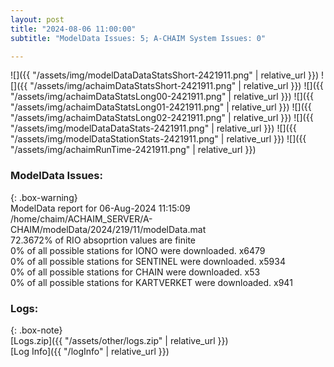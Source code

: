 ```yaml
---
layout: post
title: "2024-08-06 11:00:00"
subtitle: "ModelData Issues: 5; A-CHAIM System Issues: 0"

---
```


![]({{ "/assets/img/modelDataDataStatsShort-2421911.png" | relative_url }})
![]({{ "/assets/img/achaimDataStatsShort-2421911.png" | relative_url }})
![]({{ "/assets/img/achaimDataStatsLong00-2421911.png" | relative_url }})
![]({{ "/assets/img/achaimDataStatsLong01-2421911.png" | relative_url }})
![]({{ "/assets/img/achaimDataStatsLong02-2421911.png" | relative_url }})
![]({{ "/assets/img/modelDataDataStats-2421911.png" | relative_url }})
![]({{ "/assets/img/modelDataStationStats-2421911.png" | relative_url }})
![]({{ "/assets/img/achaimRunTime-2421911.png" | relative_url }})


### ModelData Issues:  
  
{: .box-warning}  
 ModelData report for 06-Aug-2024 11:15:09   
 /home/chaim/ACHAIM_SERVER/A-CHAIM/modelData/2024/219/11/modelData.mat   
 72.3672% of RIO absoprtion values are finite   
 0% of all possible stations for IONO were downloaded. x6479   
 0% of all possible stations for SENTINEL were downloaded. x5934   
 0% of all possible stations for CHAIN were downloaded. x53   
 0% of all possible stations for KARTVERKET were downloaded. x941   
  


### Logs:  
  
{: .box-note}  
[Logs.zip]({{ "/assets/other/logs.zip" | relative_url }})  
[Log Info]({{ "/logInfo" | relative_url }})  
